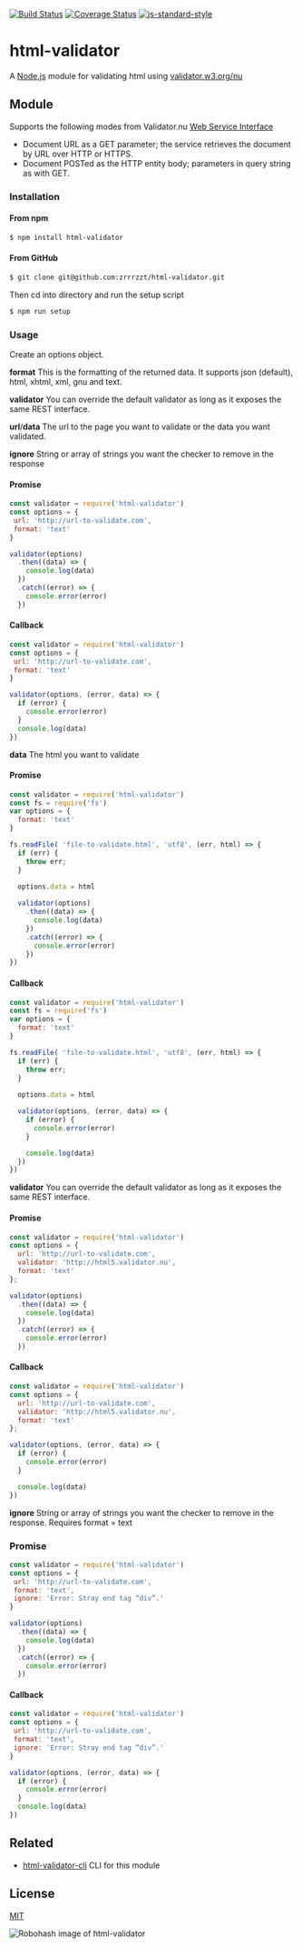 [![Build Status](https://travis-ci.org/zrrrzzt/html-validator.svg?branch=master)](https://travis-ci.org/zrrrzzt/html-validator)
[![Coverage Status](https://coveralls.io/repos/zrrrzzt/html-validator/badge.svg?branch=master&service=github)](https://coveralls.io/github/zrrrzzt/html-validator?branch=master)
[![js-standard-style](https://img.shields.io/badge/code%20style-standard-brightgreen.svg?style=flat)](https://github.com/feross/standard)

# html-validator

A [Node.js](https://nodejs.org/) module for validating html using [validator.w3.org/nu](http://validator.w3.org/nu/)

## Module

Supports the following modes from Validator.nu [Web Service Interface](https://github.com/validator/validator/wiki/Service-%C2%BB-HTTP-interface)
- Document URL as a GET parameter; the service retrieves the document by URL over HTTP or HTTPS.
- Document POSTed as the HTTP entity body; parameters in query string as with GET.

### Installation

#### From npm

```sh
$ npm install html-validator
```

#### From GitHub

```sh
$ git clone git@github.com:zrrrzzt/html-validator.git
```

Then cd into directory and run the setup script

```sh
$ npm run setup
```

### Usage

Create an options object.

**format** This is the formatting of the returned data. It supports json (default), html, xhtml, xml, gnu and text.

**validator** You can override the default validator as long as it exposes the same REST interface.

**url**/**data** The url to the page you want to validate or the data you want validated.

**ignore** String or array of strings you want the checker to remove in the response

#### Promise

```JavaScript
const validator = require('html-validator')
const options = {
 url: 'http://url-to-validate.com',
 format: 'text'
}

validator(options)
  .then((data) => {
    console.log(data)
  })
  .catch((error) => {
    console.error(error)
  })

```

#### Callback

```JavaScript
const validator = require('html-validator')
const options = {
 url: 'http://url-to-validate.com',
 format: 'text'
}

validator(options, (error, data) => {
  if (error) {
    console.error(error)
  }
  console.log(data)
})

```

**data** The html you want to validate

#### Promise
```JavaScript
const validator = require('html-validator')
const fs = require('fs')
var options = {
  format: 'text'
}

fs.readFile( 'file-to-validate.html', 'utf8', (err, html) => {
  if (err) {
    throw err;
  }
  
  options.data = html

  validator(options)
    .then((data) => {
      console.log(data)
    })
    .catch((error) => {
      console.error(error)
    })
})
```

#### Callback
```JavaScript
const validator = require('html-validator')
const fs = require('fs')
var options = {
  format: 'text'
}

fs.readFile( 'file-to-validate.html', 'utf8', (err, html) => {
  if (err) {
    throw err;
  }
  
  options.data = html

  validator(options, (error, data) => {
    if (error) {
      console.error(error)
    }

    console.log(data)
  })
})
```

**validator** You can override the default validator as long as it exposes the same REST interface.

#### Promise

```JavaScript
const validator = require('html-validator')
const options = {
  url: 'http://url-to-validate.com',
  validator: 'http://html5.validator.nu',
  format: 'text'
};

validator(options)
  .then((data) => {
    console.log(data)
  })
  .catch((error) => {
    console.error(error)
  })
```

#### Callback

```JavaScript
const validator = require('html-validator')
const options = {
  url: 'http://url-to-validate.com',
  validator: 'http://html5.validator.nu',
  format: 'text'
};

validator(options, (error, data) => {
  if (error) {
    console.error(error)
  }

  console.log(data)
})
```

**ignore** String or array of strings you want the checker to remove in the response. Requires format = text

### Promise

```JavaScript
const validator = require('html-validator')
const options = {
 url: 'http://url-to-validate.com',
 format: 'text',
 ignore: 'Error: Stray end tag “div”.'
}

validator(options)
  .then((data) => {
    console.log(data)
  })
  .catch((error) => {
    console.error(error)
  })

```

#### Callback

```JavaScript
const validator = require('html-validator')
const options = {
 url: 'http://url-to-validate.com',
 format: 'text',
 ignore: 'Error: Stray end tag “div”.'
}

validator(options, (error, data) => {
  if (error) {
    console.error(error)
  }
  console.log(data)
})

```

## Related

- [html-validator-cli](https://github.com/zrrrzzt/html-validator-cli) CLI for this module

## License

[MIT](LICENSE)

![Robohash image of html-validator](https://robots.kebabstudios.party/html-validator.png "Robohash image of html-validator")
